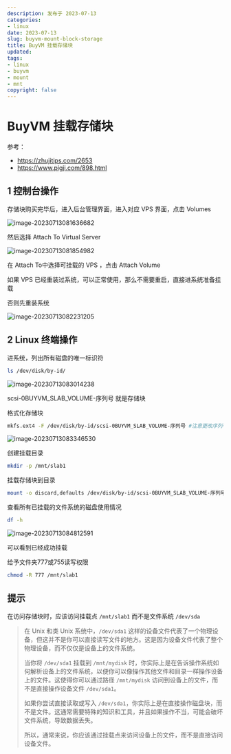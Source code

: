 ```yaml
---
description: 发布于 2023-07-13
categories:
- linux
date: 2023-07-13
slug: buyvm-mount-block-storage
title: BuyVM 挂载存储块
updated: 
tags: 
- linux
- buyvm
- mount
- mnt
copyright: false
---
```


# BuyVM 挂载存储块

参考：

- https://zhujitips.com/2653
- https://www.pigji.com/898.html

## 1 控制台操作

存储块购买完毕后，进入后台管理界面，进入对应 VPS 界面，点击 Volumes

![image-20230713081636682](https://media.opennet.top/i/2023/07/13/64af42667294d.png)

然后选择 Attach To Virtual Server

![image-20230713081854982](https://media.opennet.top/i/2023/07/13/64af42f0be15b.png)

在 Attach To中选择可挂载的 VPS ，点击 Attach Volume

如果 VPS 已经重装过系统，可以正常使用，那么不需要重启，直接进系统准备挂载

否则先重装系统

![image-20230713082231205](https://media.opennet.top/i/2023/07/13/64af43c87cf1e.png)

## 2 Linux 终端操作

进系统，列出所有磁盘的唯一标识符

```bash
ls /dev/disk/by-id/
```

![image-20230713083014238](https://media.opennet.top/i/2023/07/13/64af4596e4829.png)

scsi-0BUYVM_SLAB_VOLUME-序列号 就是存储块

格式化存储块

```bash
mkfs.ext4 -F /dev/disk/by-id/scsi-0BUYVM_SLAB_VOLUME-序列号 #注意更改序列号
```

![image-20230713083346530](https://media.opennet.top/i/2023/07/13/64af466b18313.png)

创建挂载目录

```bash
mkdir -p /mnt/slab1
```

挂载存储块到目录

```bash
mount -o discard,defaults /dev/disk/by-id/scsi-0BUYVM_SLAB_VOLUME-序列号 /mnt/slab1
```

查看所有已挂载的文件系统的磁盘使用情况

```bash
df -h
```

![image-20230713084812591](https://media.opennet.top/i/2023/07/13/64af49cd63f43.png)

可以看到已经成功挂载

给予文件夹777或755读写权限

```bash
chmod -R 777 /mnt/slab1
```

## 提示

在访问存储块时，应该访问挂载点 `/mnt/slab1` 而不是文件系统 `/dev/sda`

> 在 Unix 和类 Unix 系统中，`/dev/sda1` 这样的设备文件代表了一个物理设备，但这并不是你可以直接读写文件的地方。这是因为设备文件代表了整个物理设备，而不仅仅是设备上的文件系统。
>
> 当你将 `/dev/sda1` 挂载到 `/mnt/mydisk` 时，你实际上是在告诉操作系统如何解析设备上的文件系统，以便你可以像操作其他文件和目录一样操作设备上的文件。这使得你可以通过路径 `/mnt/mydisk` 访问到设备上的文件，而不是直接操作设备文件 `/dev/sda1`。
>
> 如果你尝试直接读取或写入 `/dev/sda1`，你实际上是在直接操作磁盘块，而不是文件。这通常需要特殊的知识和工具，并且如果操作不当，可能会破坏文件系统，导致数据丢失。
>
> 所以，通常来说，你应该通过挂载点来访问设备上的文件，而不是直接访问设备文件。